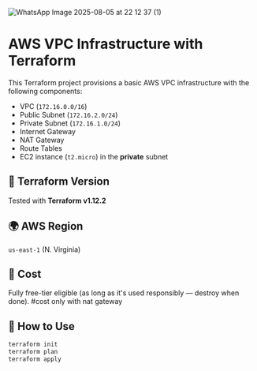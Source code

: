 ![WhatsApp Image 2025-08-05 at 22 12 37 (1)](https://github.com/user-attachments/assets/58dcd984-fa09-4789-954d-785bf00fd41c)

# AWS VPC Infrastructure with Terraform

This Terraform project provisions a basic AWS VPC infrastructure with the following components:

- VPC (`172.16.0.0/16`)
- Public Subnet (`172.16.2.0/24`)
- Private Subnet (`172.16.1.0/24`)
- Internet Gateway
- NAT Gateway
- Route Tables
- EC2 instance (`t2.micro`) in the **private** subnet

## 📌 Terraform Version
Tested with **Terraform v1.12.2**

## 🌍 AWS Region
`us-east-1` (N. Virginia)

## 💸 Cost
Fully free-tier eligible (as long as it's used responsibly — destroy when done). #cost only with nat gateway

## 🚀 How to Use
```bash
terraform init
terraform plan
terraform apply

